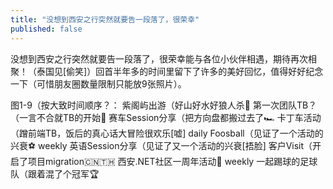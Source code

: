 ```yaml
---
title: "没想到西安之行突然就要告一段落了，很荣幸"
published: false
---
```

没想到西安之行突然就要告一段落了，很荣幸能与各位小伙伴相遇，期待再次相聚！（泰国见[偷笑]）回首半年多的时间里留下了许多的美好回忆，值得好好纪念一下（可惜朋友圈数量限制只能放9张照片）。

图1-9（按大致时间顺序？：
紫阁屿出游（好山好水好狼人杀🐺
第一次团队TB？（一言不合就TB的开始🍲
赛车Session分享（把方向盘都搬过去了🏎️
卡丁车活动（蹭前端TB，饭后的真心话大冒险很欢乐[嘘]
daily Foosball（见证了一个活动的兴衰⚽️
weekly 英语Session分享（见证了又一个活动的兴衰[捂脸]
客户Visit（开启了项目migration🇨🇳🇹🇭
西安.NET社区一周年活动🎉
weekly 一起踢球的足球队（跟着混了个冠军🏆